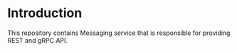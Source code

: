 # Introduction 
This repository contains Messaging service that is responsible for providing REST and gRPC API.